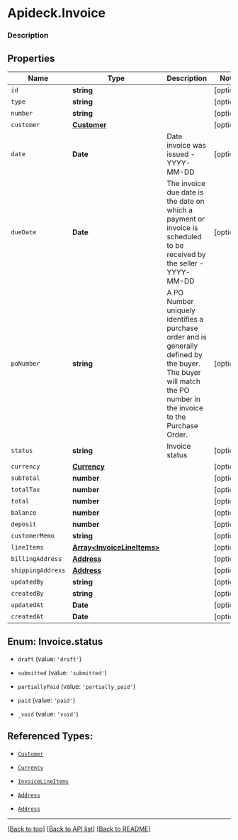 # Apideck.Invoice

### Description

## Properties
Name | Type | Description | Notes
------------ | ------------- | ------------- | -------------
`id` | **string** |  | [optional] 
`type` | **string** |  | [optional] 
`number` | **string** |  | [optional] 
`customer` | [**Customer**](Customer.md) |  | [optional] 
`date` | **Date** | Date invoice was issued - YYYY-MM-DD | [optional] 
`dueDate` | **Date** | The invoice due date is the date on which a payment or invoice is scheduled to be received by the seller - YYYY-MM-DD | [optional] 
`poNumber` | **string** | A PO Number uniquely identifies a purchase order and is generally defined by the buyer. The buyer will match the PO number in the invoice to the Purchase Order. | [optional] 
`status` | **string** | Invoice status | [optional] 
`currency` | [**Currency**](Currency.md) |  | [optional] 
`subTotal` | **number** |  | [optional] 
`totalTax` | **number** |  | [optional] 
`total` | **number** |  | [optional] 
`balance` | **number** |  | [optional] 
`deposit` | **number** |  | [optional] 
`customerMemo` | **string** |  | [optional] 
`lineItems` | [**Array&lt;InvoiceLineItems&gt;**](InvoiceLineItems.md) |  | [optional] 
`billingAddress` | [**Address**](Address.md) |  | [optional] 
`shippingAddress` | [**Address**](Address.md) |  | [optional] 
`updatedBy` | **string** |  | [optional] 
`createdBy` | **string** |  | [optional] 
`updatedAt` | **Date** |  | [optional] 
`createdAt` | **Date** |  | [optional] 





<a name="InvoiceStatus"></a>
## Enum: Invoice.status


* `draft` (value: `'draft'`)

* `submitted` (value: `'submitted'`)

* `partiallyPaid` (value: `'partially_paid'`)

* `paid` (value: `'paid'`)

* `_void` (value: `'void'`)




## Referenced Types:



* [`Customer`](Customer.md)




* [`Currency`](Currency.md)






* [`InvoiceLineItems`](InvoiceLineItems.md)
* [`Address`](Address.md)
* [`Address`](Address.md)





---

[[Back to top]](#) [[Back to API list]](../../../../README.md#documentation-for-api-endpoints) [[Back to README]](../../../../README.md)


